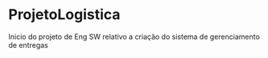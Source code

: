 # ProjetoLogistica
Inicio do projeto de Eng SW relativo a criação do sistema de gerenciamento de entregas
